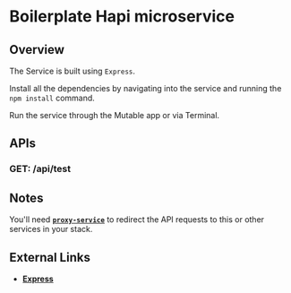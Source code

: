 Boilerplate Hapi microservice
===

## Overview

The Service is built using `Express`.


Install all the dependencies by navigating into the service and running the `npm install` command.

Run the service through the Mutable app or via Terminal.


APIs
---

### GET: /api/test


## Notes
You'll need [**`proxy-service`**](https://github.com/mutable/node-proxy) to redirect the API requests to this or other services in your stack.

External Links
---

- [**Express**](https://expressjs.com/)

